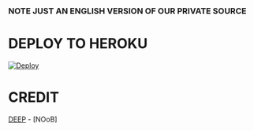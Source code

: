 



### NOTE JUST AN ENGLISH VERSION OF OUR PRIVATE SOURCE 



# DEPLOY TO HEROKU 


[![Deploy](https://www.herokucdn.com/deploy/button.svg)](https://heroku.com/deploy?template=https://github.com/Dip-Xd/VCUSERBotT/tree/dip)

# CREDIT

[DEEP](https://t.me/Dip_Xd) - [NOoB]
